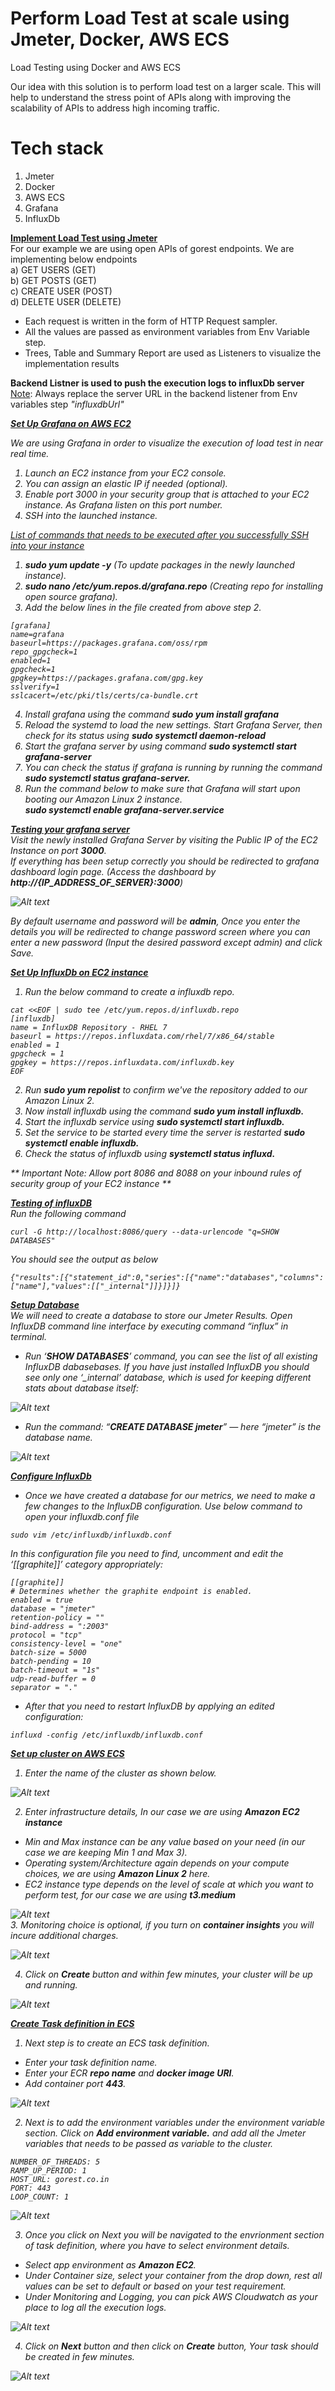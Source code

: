 # Perform Load Test at scale using Jmeter, Docker, AWS ECS
Load Testing using Docker and AWS ECS

Our idea with this solution is to perform load test on a larger scale. This will help to understand the stress point of APIs along with improving the scalability of APIs to address high incoming traffic.

# Tech stack
1. Jmeter
2. Docker
3. AWS ECS
4. Grafana
5. InfluxDb

<b><u> Implement Load Test using Jmeter</u></b>    
For our example we are using open APIs of gorest endpoints. We are implementing below endpoints  
a) GET USERS (GET)  
b) GET POSTS (GET)  
c) CREATE USER (POST)  
d) DELETE USER (DELETE)  

* Each request is written in the form of HTTP Request sampler.  
* All the values are passed as environment variables from Env Variable step.  
* Trees, Table and Summary Report are used as Listeners to visualize the implementation results  

<b> Backend Listner is used to push the execution logs to influxDb server </b>  
<u>Note</u>: Always replace the server URL in the backend listener from Env variables step <i>"influxdbUrl"<i>  

<b><u> Set Up Grafana on AWS EC2 </u></b>  

We are using Grafana in order to visualize the execution of load test in near real time.
1. Launch an EC2 instance from your EC2 console.
2. You can assign an elastic IP if needed (optional).
3. Enable port 3000 in your security group that is attached to your EC2 instance. As Grafana listen on this port number.  
4. SSH into the launched instance.

<u>List of commands that needs to be executed after you successfully SSH into your instance</u>  
1. <b>sudo yum update -y</b> (To update packages in the newly launched instance).  
2. <b>sudo nano /etc/yum.repos.d/grafana.repo</b> (Creating repo for installing open source grafana).    
3. Add the below lines in the file created from above step 2.  
```  
[grafana]  
name=grafana  
baseurl=https://packages.grafana.com/oss/rpm  
repo_gpgcheck=1  
enabled=1  
gpgcheck=1  
gpgkey=https://packages.grafana.com/gpg.key  
sslverify=1  
sslcacert=/etc/pki/tls/certs/ca-bundle.crt  
```
4. Install grafana using the command <b>sudo yum install grafana</b>  
5. Reload the systemd to load the new settings. Start Grafana Server, then check for its status using <b>sudo systemctl daemon-reload</b>  
6. Start the grafana server by using command <b>sudo systemctl start grafana-server</b>  
7. You can check the status if grafana is running by running the command <b> sudo systemctl status grafana-server. </b>  
8. Run the command below to make sure that Grafana will start upon booting our Amazon Linux 2 instance.  
<b>sudo systemctl enable grafana-server.service</b>  
 
<b><u> Testing your grafana server </u></b>  
Visit the newly installed Grafana Server by visiting the Public IP of the EC2 Instance on port <b>3000</b>.  
If everything has been setup correctly you should be redirected to grafana dashboard login page. (Access the dashboard by <b>http://{IP_ADDRESS_OF_SERVER}:3000</b>)  


![Alt text](screenshots/screen1.png "Grafana Dashboard")  

By default username and password will be <b>admin</b>, Once you enter the details you will be redirected to change password screen where you can enter a new password (Input the desired password except admin) and click Save.  

<b><u> Set Up InfluxDb on EC2 instance </u></b>  
1. Run the below command to create a influxdb repo.  

```
cat <<EOF | sudo tee /etc/yum.repos.d/influxdb.repo
[influxdb]
name = InfluxDB Repository - RHEL 7
baseurl = https://repos.influxdata.com/rhel/7/x86_64/stable
enabled = 1
gpgcheck = 1
gpgkey = https://repos.influxdata.com/influxdb.key
EOF
```  
2. Run <b>sudo yum repolist</b> to confirm we've the repository added to our Amazon Linux 2.  
3. Now install influxdb using the command <b>sudo yum install influxdb.</b>  
4. Start the influxdb service using <b>sudo systemctl start influxdb.</b>  
5. Set the service to be started every time the server is restarted <b>sudo systemctl enable influxdb.</b>  
6. Check the status of influxdb using <b>systemctl status influxd.</b>  

** Important Note: Allow port 8086 and 8088 on your inbound rules of security group of your EC2 instance **

<b><u> Testing of influxDB </u></b>  
Run the following command  
```
curl -G http://localhost:8086/query --data-urlencode "q=SHOW DATABASES"  
```
You should see the output as below  
```
{"results":[{"statement_id":0,"series":[{"name":"databases","columns":["name"],"values":[["_internal"]]}]}]}  
```
<b><u> Setup Database </u></b>  
We will need to create a database to store our Jmeter Results. Open InfluxDB command line interface by executing command “influx” in terminal.  
* Run ‘<b>SHOW DATABASES</b>’ command, you can see the list of all existing InfluxDB dabasebases. If you have just installed InfluxDB you should see only one ‘_internal’ database, which is used for keeping different stats about database itself:  

![Alt text](screenshots/screen2.png "Show Databases") 

* Run the command: “<b>CREATE DATABASE jmeter</b>” — here “jmeter” is the database name.  

![Alt text](screenshots/screen3.png "Jmeter Database")

<b><u>Configure InfluxDb</b></u>  
* Once we have created a database for our metrics, we need to make a few changes to the InfluxDB configuration. Use below command to open your influxdb.conf file  
```
sudo vim /etc/influxdb/influxdb.conf
```  
In this configuration file you need to find, uncomment and edit the ‘[[graphite]]’ category appropriately:
```
[[graphite]]  
# Determines whether the graphite endpoint is enabled.  
enabled = true  
database = "jmeter"  
retention-policy = ""  
bind-address = ":2003"  
protocol = "tcp"  
consistency-level = "one"  
batch-size = 5000  
batch-pending = 10  
batch-timeout = "1s"  
udp-read-buffer = 0  
separator = "."  
```  
* After that you need to restart InfluxDB by applying an edited configuration:  
``` 
influxd -config /etc/influxdb/influxdb.conf
```  

<b><u>Set up cluster on AWS ECS</u></b>
1. Enter the name of the cluster as shown below.  

![Alt text](screenshots/cluster_details.png "ECS Cluster name")  

2. Enter infrastructure details, In our case we are using <b>Amazon EC2 instance</b>  
* Min and Max instance can be any value based on your need (in our case we are keeping Min 1 and Max 3).  
* Operating system/Architecture again depends on your compute choices, we are using <b>Amazon Linux 2</b> here.  
* EC2 instance type depends on the level of scale at which you want to perform test, for our case we are using <b>t3.medium</b>

![Alt text](screenshots/infrastructure.png "ECS Infrastructure")  
3. Monitoring choice is optional, if you turn on <b>container insights</b> you will incure additional charges.  

![Alt text](screenshots/monitoring.png "ECS Cluster Monitoring") 

4. Click on <b>Create</b> button and within few minutes, your cluster will be up and running.  

![Alt text](screenshots/cluster.png "ECS Cluster")  

<b><u>Create Task definition in ECS</u></b>
1. Next step is to create an ECS task definition.  
* Enter your task definition name.  
* Enter your ECR <b>repo name</b> and <b>docker image URI</b>.  
* Add container port <b>443</b>.  

![Alt text](screenshots/taskdef.png "ECS Task definition")  

2. Next is to add the environment variables under the environment variable section. Click on <b>Add environment variable.</b> and add all the Jmeter variables that needs to be passed as variable to the cluster.
```
NUMBER_OF_THREADS: 5
RAMP_UP_PERIOD: 1
HOST_URL: gorest.co.in
PORT: 443
LOOP_COUNT: 1
```  

![Alt text](screenshots/env.png "ECS Task definition Env variable") 

3. Once you click on Next you will be navigated to the envrionment section of task definition, where you have to select environment details.  
* Select app environment as <b>Amazon EC2</b>.  
* Under Container size, select your container from the drop down, rest all values can be set to default or based on your test requirement.  
* Under Monitoring and Logging, you can pick AWS Cloudwatch as your place to log all the execution logs.  

![Alt text](screenshots/monitoring-task.png "ECS Task Monitoring") 

4. Click on <b>Next</b> button and then click on <b>Create</b> button, Your task should be created in few minutes.  

![Alt text](screenshots/task.png "ECS Task") 

